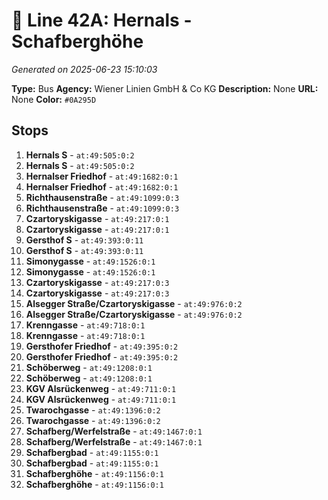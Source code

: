 # 🚌 Line 42A: Hernals - Schafberghöhe

*Generated on 2025-06-23 15:10:03*

**Type:** Bus
**Agency:** Wiener Linien GmbH & Co KG
**Description:** None
**URL:** None
**Color:** `#0A295D`

## Stops

1. **Hernals S** - `at:49:505:0:2`
2. **Hernals S** - `at:49:505:0:2`
3. **Hernalser Friedhof** - `at:49:1682:0:1`
4. **Hernalser Friedhof** - `at:49:1682:0:1`
5. **Richthausenstraße** - `at:49:1099:0:3`
6. **Richthausenstraße** - `at:49:1099:0:3`
7. **Czartoryskigasse** - `at:49:217:0:1`
8. **Czartoryskigasse** - `at:49:217:0:1`
9. **Gersthof S** - `at:49:393:0:11`
10. **Gersthof S** - `at:49:393:0:11`
11. **Simonygasse** - `at:49:1526:0:1`
12. **Simonygasse** - `at:49:1526:0:1`
13. **Czartoryskigasse** - `at:49:217:0:3`
14. **Czartoryskigasse** - `at:49:217:0:3`
15. **Alsegger Straße/Czartoryskigasse** - `at:49:976:0:2`
16. **Alsegger Straße/Czartoryskigasse** - `at:49:976:0:2`
17. **Krenngasse** - `at:49:718:0:1`
18. **Krenngasse** - `at:49:718:0:1`
19. **Gersthofer Friedhof** - `at:49:395:0:2`
20. **Gersthofer Friedhof** - `at:49:395:0:2`
21. **Schöberweg** - `at:49:1208:0:1`
22. **Schöberweg** - `at:49:1208:0:1`
23. **KGV Alsrückenweg** - `at:49:711:0:1`
24. **KGV Alsrückenweg** - `at:49:711:0:1`
25. **Twarochgasse** - `at:49:1396:0:2`
26. **Twarochgasse** - `at:49:1396:0:2`
27. **Schafberg/Werfelstraße** - `at:49:1467:0:1`
28. **Schafberg/Werfelstraße** - `at:49:1467:0:1`
29. **Schafbergbad** - `at:49:1155:0:1`
30. **Schafbergbad** - `at:49:1155:0:1`
31. **Schafberghöhe** - `at:49:1156:0:1`
32. **Schafberghöhe** - `at:49:1156:0:1`